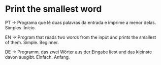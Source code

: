 # Print the smallest word

PT -> Programa que lê duas palavras da entrada e imprime a menor delas. Simples. Início.

EN -> Program that reads two words from the input and prints the smallest of them. Simple. Beginner.

DE -> Programm, das zwei Wörter aus der Eingabe liest und das kleinste davon ausgibt. Einfach. Anfang.
